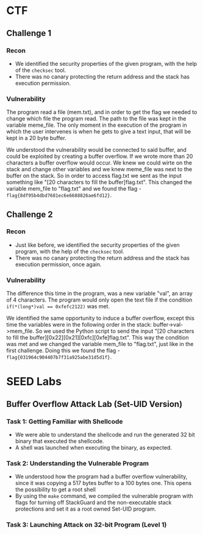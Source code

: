# CTF

## Challenge 1

### Recon

- We identified the security properties of the given program, with the help of the `checksec` tool.
- There was no canary protecting the return address and the stack has execution permission.

### Vulnerability

The program read a file (mem.txt), and in order to get the flag we needed to change which file the program read. The path to the file was kept in the variable meme_file. The only moment in the execution of the program in which the user intervenes is when he gets to give a text input, that will be kept in a 20 byte buffer.

We understood the vulnerability would be connected to said buffer, and could be exploited by creating a buffer overflow. If we wrote more than 20 characters a buffer overflow would occur. We knew we could wirte on the stack and change other variables and we knew meme_file was next to the buffer on the stack. So in order to access flag.txt we sent as the input something like "[20 characters to fill the buffer]flag.txt". This changed the variable mem_file to "flag.txt" and we found the flag - `flag{8df95b4dbd7681ec6e6688826ae6fd12}`.

## Challenge 2

### Recon

- Just like before, we identified the security properties of the given program, with the help of the `checksec` tool.
- There was no canary protecting the return address and the stack has execution permission, once again.

### Vulnerability

The difference this time in the program, was a new variable "val", an array of 4 characters. The program would only open the text file if the condition `if(*(long*)val == 0xfefc2122)` was met.

We identified the same opportunity to induce a buffer overflow, except this time the variables were in the following order in the stack: buffer->val->mem_file. So we used the Python script to send the input "[20 characters to fill the buffer][0x22][0x21][0xfc][0xfe]flag.txt". This way the condition was met and we changed the variable mem_file to "flag.txt", just like in the first challenge. Doing this we found the flag - `flag{031964c904407b7f31a925abe31d5d1f}`.

# SEED Labs

## Buffer Overflow Attack Lab (Set-UID Version)

### Task 1: Getting Familiar with Shellcode

- We were able to understand the shellcode and run the generated 32 bit binary that executed the shellcode.
- A shell was launched when executing the binary, as expected.

### Task 2: Understanding the Vulnerable Program

- We understood how the program had a buffer overflow vulnerability, since it was copying a 517 bytes buffer to a 100 bytes one. This opens the possibility to get a root shell 
- By using the `make` command, we compiled the vulnerable program with flags for turning off StackGuard and the non-executable stack protections and set it as a root owned Set-UID program.

### Task 3: Launching Attack on 32-bit Program (Level 1)
